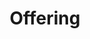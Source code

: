 ---
layout: offering
title: Offering
offering_title: "Saluta il Mondo"
offering_headline: "Facciamo del nostro meglio per offrire eccellenza e realismo, me è importante non dimenticarci che tutti i voli vengono fatti in simulatori e la priorità numero uno è il divertimento."
sections:
  - title: "Il Tuo Simulatore, Come Piace a Te"
    description: "Ognuno ha il proprio modo di divertirsi con un simulatore di volo. Alcuni preferiscono volare decollando dai loro aeroporti preferiti, mentre altri preferiscono una serie di voli più realistica. Qualunque sia il tuo modo di volare preferito, abbiamo pensato anche a te. Vogliamo assicurarci che tu ti diverta con il tuo hobby, nel modo che desideri."
    image: "simulator.webp"
    image_alt: "Flight Simulator Cockpit"
    layout: "left"
    features:
      - title: "Personalizza la Tua Esperienza"
        description: "Potrai personalizzare la tua esperienza nei minimi dettagli, dai semplici cambiamenti di stile, al livello di realismo applicato alla tua carriera."
        icon: "adjustments"
      - title: "Vola Con La Tua Compagnia Aerea Preferita"
        description: "Il Gruppo Lufthansa include le principali compagnie aeree del mondo e con esse condivide infrastrutture e standard importanti. Vola per il marchio che meglio si adatta ai tuoi obiettivi."
        icon: "globe"
      - title: "Opportunità di Addestramento"
        description: "Che tu sia un veterano del volo o un pilota alle prime armi, abbiamo la formazione di cui hai bisogno per volare al livello che desideri."
        icon: "academic-cap"
  - title: "Community di Amici"
    description: "Siamo una community amichevole, sempre disposta ad aiutare, insegnare e condividere. Trova nuovi amici, vola con i copiloti e preparati a volare."
    image: "community.webp"
    image_alt: "Pilots Community"
    layout: "right"
    features:
      - title: "Forum di Discussione"
        description: "I nostri forum sono il luogo in cui i nostri iscritti possono conoscersi, confrontarsi e ritrovarsi."
        icon: "chat-alt-2"
      - title: "Server Discord"
        description: "Per quelli che preferiscono le comunicazioni in tempo reale, abbiamo a disposizione un Server Discord privato che ti permette di socializzare con gli altri membri della community."
        icon: "chat-alt"
  - title: "Più Realismo Di Così Non Si Può"
    description: "Per chi desidera un'esperienza di volo simulato davvero realistica, abbiamo un set unico di funzioni e funzionalità che renderanno la tua esperienza di volo ancora più coinvolgente."
    image: "realism.webp"
    image_alt: "Real Flight Operations"
    layout: "left"
    features:
      - title: "Orari Aggiornati"
        description: "Vola utilizzando le informazioni sui voli e gli orari delle compagnie aeree aggiornati quotidianamente."
        icon: "calendar"
      - title: "Strumentazione di Volo Jeppesen"
        description: "Ogni volo è equipaggiato con gli stessi sistemi forniti da Jeppesen e organizzato utilizzando gli stessi sitemi usati dalle compagnie aeree nel mondo reale."
        icon: "document"
      - title: "Gestione Gate in Tempo Reale"
        description: "Le assegnazioni dei gate vengono emesse con i briefing di volo, all'inizio della discesa, e sono aggiornate in tempo reale."
        icon: "location-marker"
---